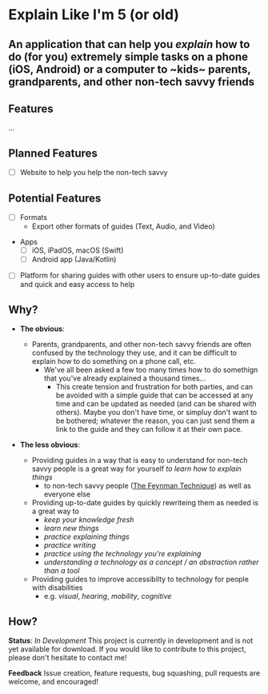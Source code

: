 # Explain Like I'm 5 (or old)
## **An application that can help you *explain* how to do (for you) extremely simple tasks on a phone (iOS, Android) or a computer to ~kids~ parents, grandparents, and other non-tech savvy friends**

## Features
...

## Planned Features
- [ ] Website to help you help the non-tech savvy

## Potential Features
- [ ] Formats
    - Export other formats of guides (Text, Audio, and Video)
- Apps
    - [ ] iOS, iPadOS, macOS (Swift)
    - [ ] Android app (Java/Kotlin)
- [ ] Platform for sharing guides with other users to ensure up-to-date guides and quick and easy access to help

## Why?
- **The obvious**:
    - Parents, grandparents, and other non-tech savvy friends are often confused by the technology they use, and it can be difficult to explain how to do something on a phone call, etc.
        - We've all been asked a few too many times how to do somethign that you've already explained a thousand times...
            - This create tension and frustration for both parties, and can be avoided with a simple guide that can be accessed at any time and can be updated as needed (and can be shared with others). Maybe you don't have time, or simpluy don't want to be bothered; whatever the reason, you can just send them a link to the guide and they can follow it at their own pace.

- **The less obvious**:
    - Providing guides in a way that is easy to understand for non-tech savvy people is a great way for yourself *to learn how to explain things* 
        - to non-tech savvy people ([The Feynman Technique](https://fs.blog/feynman-technique/)) as well as everyone else
    - Providing up-to-date guides by quickly rewriteing them as needed is a great way to 
        - *keep your knowledge fresh*
        - *learn new things* 
        - *practice explaining things*
        - *practice writing*
        - *practice using the technology you're explaining*
        - *understanding a technology as a concept / an abstraction rather than a tool*
    - Providing guides to improve accessibilty to technology for people with disabilities
        - e.g. *visual*, *hearing*, *mobility*, *cognitive*

## How?
**Status**: *In Development*
This project is currently in development and is not yet available for download. If you would like to contribute to this project, please don't hesitate to contact me! 

**Feedback** 
Issue creation, feature requests, bug squashing, pull requests are welcome, and encouraged! 